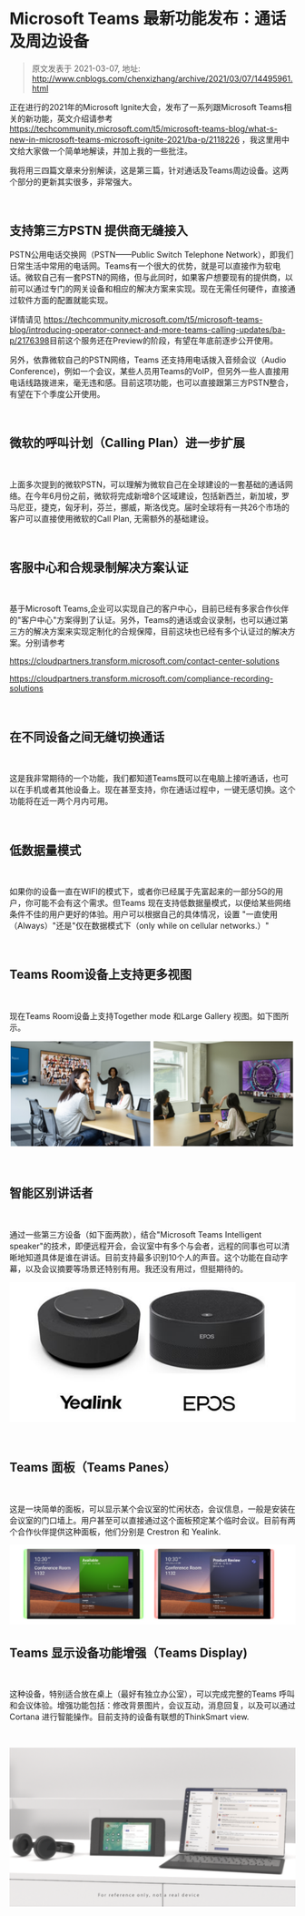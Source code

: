 # Microsoft Teams 最新功能发布：通话及周边设备 
> 原文发表于 2021-03-07, 地址: http://www.cnblogs.com/chenxizhang/archive/2021/03/07/14495961.html 


正在进行的2021年的Microsoft Ignite大会，发布了一系列跟Microsoft Teams相关的新功能，英文介绍请参考 https://techcommunity.microsoft.com/t5/microsoft-teams-blog/what-s-new-in-microsoft-teams-microsoft-ignite-2021/ba-p/2118226 ，我这里用中文给大家做一个简单地解读，并加上我的一些批注。


我将用三四篇文章来分别解读，这是第三篇，针对通话及Teams周边设备。这两个部分的更新其实很多，非常强大。



 

支持第三方PSTN 提供商无缝接入
-----------------

PSTN公用电话交换网（PSTN——Public Switch Telephone Network），即我们日常生活中常用的电话网。Teams有一个很大的优势，就是可以直接作为软电话。微软自己有一套PSTN的网络，但与此同时，如果客户想要现有的提供商，以前可以通过专门的网关设备和相应的解决方案来实现。现在无需任何硬件，直接通过软件方面的配置就能实现。


详情请见 <https://techcommunity.microsoft.com/t5/microsoft-teams-blog/introducing-operator-connect-and-more-teams-calling-updates/ba-p/2176398>目前这个服务还在Preview的阶段，有望在年底前逐步公开使用。


另外，依靠微软自己的PSTN网络，Teams 还支持用电话拨入音频会议（Audio Conference)，例如一个会议，某些人员用Teams的VoIP，但另外一些人直接用电话线路拨进来，毫无违和感。目前这项功能，也可以直接跟第三方PSTN整合，有望在下个季度公开使用。



 

微软的呼叫计划（Calling Plan）进一步扩展
--------------------------


 

上面多次提到的微软PSTN，可以理解为微软自己在全球建设的一套基础的通话网络。在今年6月份之前，微软将完成新增8个区域建设，包括新西兰，新加坡，罗马尼亚，捷克，匈牙利，芬兰，挪威，斯洛伐克。届时全球将有一共26个市场的客户可以直接使用微软的Call Plan, 无需额外的基础建设。



 

客服中心和合规录制解决方案认证
---------------


 

基于Microsoft Teams,企业可以实现自己的客户中心，目前已经有多家合作伙伴的"客户中心"方案得到了认证。另外，Teams的通话或会议录制，也可以通过第三方的解决方案来实现定制化的合规保障，目前这块也已经有多个认证过的解决方案。分别请参考


<https://cloudpartners.transform.microsoft.com/contact-center-solutions>


<https://cloudpartners.transform.microsoft.com/compliance-recording-solutions>



 

在不同设备之间无缝切换通话
-------------


 

这是我非常期待的一个功能，我们都知道Teams既可以在电脑上接听通话，也可以在手机或者其他设备上。现在甚至支持，你在通话过程中，一键无感切换。这个功能将在近一两个月内可用。



 

低数据量模式
------


 

如果你的设备一直在WIFI的模式下，或者你已经属于先富起来的一部分5G的用户，你可能不会有这个需求。但Teams 现在支持低数据量模式，以便给某些网络条件不佳的用户更好的体验。用户可以根据自己的具体情况，设置 "一直使用（Always）"还是"仅在数据模式下（only while on cellular networks.）"



 

Teams Room设备上支持更多视图
-------------------


 

现在Teams Room设备上支持Together mode 和Large Gallery 视图。如下图所示。


![](./images/14495961-9072-20210307193344778-911468904.png)



 

智能区别讲话者
-------


 

通过一些第三方设备（如下面两款），结合"Microsoft Teams Intelligent speaker"的技术，即便远程开会，会议室中有多个与会者，远程的同事也可以清晰地知道具体是谁在讲话。目前支持最多识别10个人的声音。这个功能在自动字幕，以及会议摘要等场景还特别有用。我还没有用过，但挺期待的。


![](./images/14495961-9072-20210307193345309-786937290.png)



 

Teams 面板（Teams Panes）
---------------------


 

这是一块简单的面板，可以显示某个会议室的忙闲状态，会议信息，一般是安装在会议室的门口墙上。用户甚至可以直接通过这个面板预定某个临时会议。目前有两个合作伙伴提供这种面板，他们分别是 Crestron 和 Yealink.


![](./images/14495961-9072-20210307193345684-1281802584.png)

Teams 显示设备功能增强（Teams Display)
-----------------------------


 

这种设备，特别适合放在桌上（最好有独立办公室），可以完成完整的Teams 呼叫和会议体验。增强功能包括：修改背景图片，会议互动，消息回复，以及可以通过Cortana 进行智能操作。目前支持的设备有联想的ThinkSmart view.



 

![](./images/14495961-9072-20210307193346249-235146845.png)



 


 


 


 


 


 

